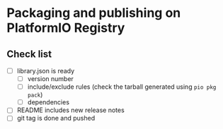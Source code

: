 # Packaging and publishing on PlatformIO Registry

## Check list

* [ ] library.json is ready
  * [ ] version number
  * [ ] include/exclude rules (check the tarball generated using `pio pkg pack`)
  * [ ] dependencies
* [ ] README includes new release notes
* [ ] git tag is done and pushed